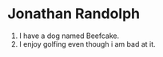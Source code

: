 # Jonathan Randolph

1. I have a dog named Beefcake.
2. I enjoy golfing even though i am bad at it. 
